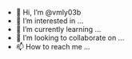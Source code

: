- 👋 Hi, I’m @vmly03b
- 👀 I’m interested in ...
- 🌱 I’m currently learning ...
- 💞️ I’m looking to collaborate on ...
- 📫 How to reach me ...

<!---
vmly03b/vmly03b is a ✨ special ✨ repository because its `README.md` (this file) appears on your GitHub profile.
You can click the Preview link to take a look at your changes.
--->
